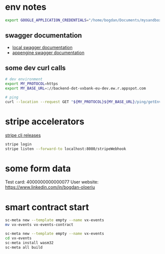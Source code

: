 # env notes

```bash
export GOOGLE_APPLICATION_CREDENTIALS="/home/bogdan/Documents/mysandbox-v4-key.json"
```

## swagger documentation

- [local swagger documentation](http://localhost:8080/swagger-ui/index.html)
- [appengine swagger documentation](https://backend-dot-vxbank-eu-dev.ew.r.appspot.com/swagger-ui/index.html)

## some dev curl calls

```bash
# dev environment
export MY_PROTOCOL=https
export MY_BASE_URL=://backend-dot-vxbank-eu-dev.ew.r.appspot.com

# ping
curl --location --request GET "${MY_PROTOCOL}${MY_BASE_URL}/ping/getEnvironment"
```

# stripe accelerators
[stripe cli releases](https://github.com/stripe/stripe-cli/releases)
```bash
stripe login
stripe listen --forward-to localhost:8080/stripeWebhook
```

# some form data
Test card: 4000000000000077
User website: https://www.linkedin.com/in/bogdan-oloeriu

# smart contract start
```bash
sc-meta new --template empty --name vx-events
mv vx-events vx-events-contract

sc-meta new --template empty --name vx-events
cd vx-events
sc-meta install wasm32
sc-meta all build
```